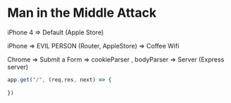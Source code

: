 # Man in the Middle Attack

iPhone 4 => Default (Apple Store)


iPhone => EVIL PERSON (Router, AppleStore) => Coffee Wifi



Chrome => Submit a Form => cookieParser , bodyParser => Server (Express server)


```js
app.get("/", (req,res, next) => {
  
})
```